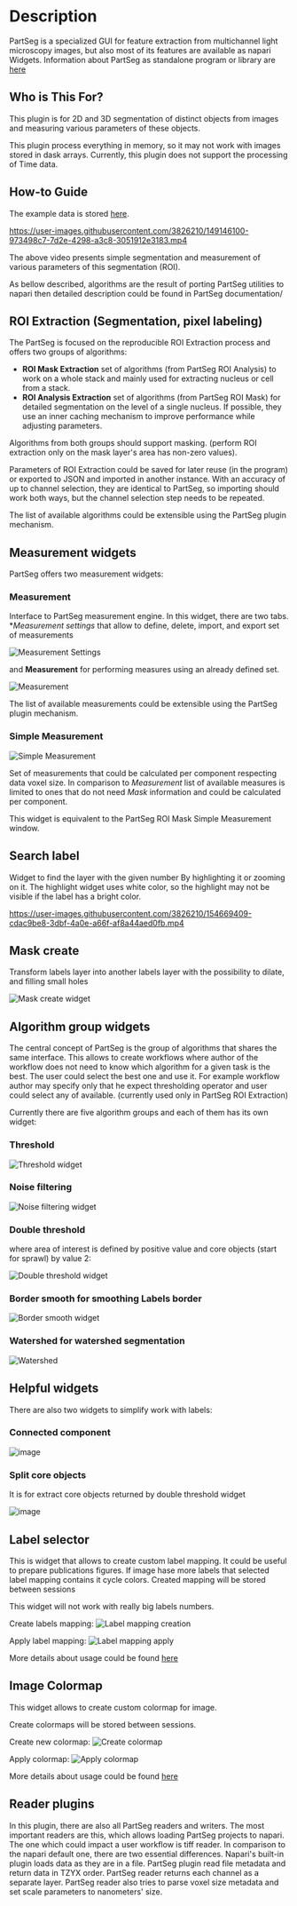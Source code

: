 # Description

PartSeg is a specialized GUI for feature extraction from multichannel light microscopy images, but also most of its features are available as napari Widgets.
Information about PartSeg as standalone program or library are [here](https://github.com/4DNucleome/PartSeg)

## Who is This For?

This plugin is for 2D and 3D segmentation of distinct objects from images and measuring various parameters of these objects.

This plugin process everything in memory, so it may not work with images stored in dask arrays. Currently, this plugin does not support the processing of Time data.

## How-to Guide

The example data is stored [here](https://4dnucleome.cent.uw.edu.pl/PartSeg/Downloads/test_data.tbz2).

https://user-images.githubusercontent.com/3826210/149146100-973498c7-7d2e-4298-a3c8-3051912e3183.mp4

The above video presents simple segmentation and measurement of various parameters of this segmentation (ROI).

As bellow described, algorithms are the result of porting PartSeg utilities to napari
then detailed description could be found in PartSeg documentation/

## ROI Extraction (Segmentation, pixel labeling)

The PartSeg is focused on the reproducible ROI Extraction process and offers two groups of algorithms:

*   __ROI Mask Extraction__ set of algorithms (from PartSeg ROI Analysis) to work on a whole stack and mainly used for extracting nucleus or cell from a stack.
*   __ROI Analysis Extraction__ set of algorithms (from PartSeg ROI Mask) for detailed segmentation on the level of a single nucleus.
    If possible, they use an inner caching mechanism to improve performance while adjusting parameters.

Algorithms from both groups should support masking.
(perform ROI extraction only on the mask layer's area has non-zero values).

Parameters of ROI Extraction could be saved for later reuse (in the program) or exported to JSON and imported in another instance.
With an accuracy of up to channel selection, they are identical to PartSeg,
so importing should work both ways, but the channel selection step needs to be repeated.

The list of available algorithms could be extensible using the PartSeg plugin mechanism.

## Measurement widgets

PartSeg offers two measurement widgets:

### Measurement

Interface to PartSeg measurement engine.
In this widget, there are two tabs. **Measurement settings* that allow
to define, delete, import, and export set of measurements

![Measurement Settings](https://i.imgur.com/cfuXRRD.png)

and **Measurement** for performing measures using an already defined set.

![Measurement](https://i.imgur.com/4LzvqRp.png)

The list of available measurements could be extensible using the PartSeg plugin mechanism.

### Simple Measurement

![Simple Measurement](https://i.imgur.com/Rnq6lF5.png)

Set of measurements that could be calculated per component respecting data voxel size.
In comparison to  *Measurement* list of available measures is limited to ones that do not need
*Mask* information and could be calculated per component.

This widget is equivalent to the PartSeg ROI Mask Simple Measurement window.

## Search label

Widget to find the layer with the given number By highlighting it or zooming on it. The highlight widget uses white color, so the highlight may not be visible if the label has a bright color.

https://user-images.githubusercontent.com/3826210/154669409-cdac9be8-3dbf-4a0e-a66f-af8a44aed0fb.mp4

## Mask create

Transform labels layer into another labels layer with the possibility to dilate, and filling small holes

![Mask create widget](https://i.imgur.com/FIJGLjb.png)

## Algorithm group widgets

The central concept of PartSeg is the group of algorithms that shares the same interface.
This allows to create workflows where author of the workflow does not need to know which algorithm for
a given task is the best. The user could select the best one and use it.
For example workflow author may specify only that he expect thresholding operator and user
could select any of available. (currently used only in PartSeg ROI Extraction)

Currently there are five algorithm groups and each of them has its own widget:

### Threshold

![Threshold widget](https://github.com/4DNucleome/PartSeg/assets/3826210/1d200722-8f26-4124-8053-52111e44172b)

### Noise filtering

![Noise filtering widget](https://github.com/4DNucleome/PartSeg/assets/3826210/f8f51bd1-c993-44c6-9fa7-90beab896eaa)

### Double threshold

where area of interest is defined by positive value and core objects (start for sprawl) by value 2:

![Double threshold widget](https://github.com/4DNucleome/PartSeg/assets/3826210/628d7b1d-40d8-4947-8bbe-d10651ddc9ce)

### Border smooth for smoothing Labels border

![Border smooth widget](https://github.com/4DNucleome/PartSeg/assets/3826210/bfab6f9f-e3ee-4df3-a2b7-4689ba4b4d3f)

### Watershed for watershed segmentation

![Watershed](https://github.com/4DNucleome/PartSeg/assets/3826210/2a03b040-cb77-4ad2-a263-0bf25b2d0384)

## Helpful widgets

There are also two widgets to simplify work with labels:

### Connected component

![image](https://github.com/4DNucleome/PartSeg/assets/3826210/6f7c06fb-5903-4b2c-aca9-60a0c2a5cc3b)

### Split core objects

It is for extract core objects returned by double threshold widget

![image](https://github.com/4DNucleome/PartSeg/assets/3826210/1a081773-1c5f-4e24-9efe-5166d4c7ac2b)

## Label selector

This is widget that allows to create custom label mapping. It could be useful to prepare
publications figures. If image hase more labels that selected label mapping contains it
cycle colors.
Created mapping will be stored between sessions

This widget will not work with really big labels numbers.

Create labels mapping:
![Label mapping creation](https://user-images.githubusercontent.com/3826210/233070662-22a2b016-1397-4a21-bac2-2588c096a702.png)

Apply label mapping:
![Label mapping apply](https://user-images.githubusercontent.com/3826210/233070664-372cf038-6658-4b86-94f6-ade3cb3df9a3.png)

More details about usage could be found [here](https://partseg.readthedocs.io/en/latest/interface-overview/interface-overview.html#create-labels)

## Image Colormap

This widget allows to create custom colormap for image.

Create colormaps will be stored between sessions.

Create new colormap:
![Create colormap](https://user-images.githubusercontent.com/3826210/233070666-79558119-7d91-4ccf-8e8f-0e55119ace98.png)

Apply colormap:
![Apply colormap](https://user-images.githubusercontent.com/3826210/233070668-b7633574-e12b-4037-acc8-eee1a70eead6.png)

More details about usage could be found [here](https://partseg.readthedocs.io/en/latest/interface-overview/interface-overview.html#color-map-creator)

## Reader plugins

In this plugin, there are also all PartSeg readers and writers.
The most important readers are this, which allows loading PartSeg projects to napari.
The one which could impact a user workflow is tiff reader.
In comparison to the napari default one, there are two essential differences.
Napari's built-in plugin loads data as they are in a file.
PartSeg plugin read file metadata and return data in TZYX order.
PartSeg reader returns each channel as a separate layer.
PartSeg reader also tries to parse voxel size metadata and set scale parameters to nanometers' size.
